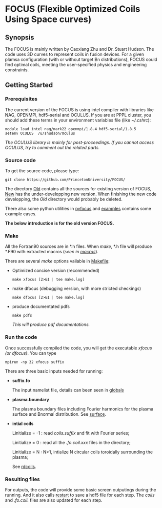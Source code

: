 # FOCUS (Flexible Optimized Coils Using Space curves)

## Synopsis
The FOCUS is mainly written by Caoxiang Zhu and Dr. Stuart Hudson. 
The code uses 3D curves to represent coils in fusion devices.
For a given plamsa configuration (with or without target Bn distributions), FOCUS could find optimal coils, meeting the user-specified physics and engineering constraints.

## Getting Started

### Prerequisites
The current version of the FOCUS is using intel compiler with libraries like NAG, OPENMPI, hdf5-serial and OCULUS.
If you are at PPPL cluster, you should add these terms in your environment variables file (like *~/.cshrc*):
```
module load intel nag/mark22 openmpi/1.8.4 hdf5-serial/1.8.5
setenv OCULUS  /u/shudson/Oculus
```
*The OCULUS library is mainly for post-proceedings. If you cannot access OCULUS, try to comment out the related parts.*

### Source code
To get the source code, please type:
```
git clone https://github.com/PrincetonUniversity/FOCUS/
```
The directory [Old](https://github.com/PrincetonUniversity/FOCUS/tree/master/Old) contains all the sources for existing version of FOCUS, [New](https://github.com/PrincetonUniversity/FOCUS/tree/master/New) has the under-developping new version.
When finishing the new code developping, the *Old* directory would probably be deleted.

There also some python utilities in [pyfocus](https://github.com/PrincetonUniversity/FOCUS/tree/master/pyfocus) and [examples](https://github.com/PrincetonUniversity/FOCUS/tree/master/examples) contains some example cases.

**The below introduction is for the old version FOCUS.**

### Make
All the Fortran90 sources are in *.h files. When *make*, *.h file will produce *.F90 with extracted macros (*seen in [macros](https://github.com/PrincetonUniversity/FOCUS/tree/master/Old/macros)*).

There are several *make* options vailable in [Makefile](https://github.com/PrincetonUniversity/FOCUS/tree/master/Old/Makefile):
* Optimized concise version (recommended)
  ```
  make xfocus [2>&1 | tee make.log]
  ```
* make dfocus (debugging version, with more stricted checkings)
  ```
  make dfocus [2>&1 | tee make.log]
  ```
* produce documentated pdfs
  ```
  make pdfs
  ```
    *This will produce pdf documentations.*
    
### Run the code
Once successfully compiled the code, you will get the executable *xfocus (or dfocus)*. 
You can type
```
mpirun -np 32 xfocus suffix
```
There are three basic inputs needed for running:

* **suffix.fo**

  The input namelist file, details can been seen in [globals](https://github.com/PrincetonUniversity/FOCUS/tree/master/Old/globals.h)
  
* **plasma.boundary**

  The plasma boundary files including Fourier harmonics for the plasma surface and Bnormal distribution.
  See [surface](https://github.com/PrincetonUniversity/FOCUS/tree/master/Old/surface.h).
  
* **intial coils**

  Linitialize = -1 : read *coils.suffix* and fit with Fourier series;
  
  Linitialize =  0 : read all the *.fo.coil.xxx* files in the directory;
  
  Linitialize =  N : N>1, intialize N circular coils toroidally surrounding the plasma;
  
  See [rdcoils](https://github.com/PrincetonUniversity/FOCUS/tree/master/Old/rdcoils.h).
  
### Resulting files
For outputs, the code will provide some basic screen outputings during the running. And it also calls [restart](https://github.com/PrincetonUniversity/FOCUS/tree/master/Old/restart.h) to save a hdf5 file for each step. The *coils* and *.fo.coil.* files are also updated for each step.
